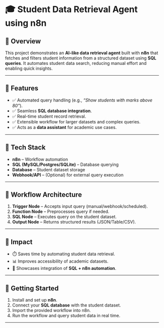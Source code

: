 # 🎓 Student Data Retrieval Agent using n8n

## 📌 Overview  
This project demonstrates an **AI-like data retrieval agent** built with **n8n** that fetches and filters student information from a structured dataset using **SQL queries**. It automates student data search, reducing manual effort and enabling quick insights.

---

## 🔹 Features  
- ✅ Automated query handling (e.g., *“Show students with marks above 80”*).  
- ✅ Seamless **SQL database integration**.  
- ✅ Real-time student record retrieval.  
- ✅ Extensible workflow for larger datasets and complex queries.  
- ✅ Acts as a **data assistant** for academic use cases.  

---

## 🔹 Tech Stack  
- **n8n** – Workflow automation  
- **SQL (MySQL/Postgres/SQLite)** – Database querying  
- **Database** – Student dataset storage  
- **Webhook/API** – (Optional) for external query execution  

---

## 🔹 Workflow Architecture  
1. **Trigger Node** – Accepts input query (manual/webhook/scheduled).  
2. **Function Node** – Preprocesses query if needed.  
3. **SQL Node** – Executes query on the student dataset.  
4. **Output Node** – Returns structured results (JSON/Table/CSV).  

---

## 🔹 Impact  
- ⏱️ Saves time by automating student data retrieval.  
- 📊 Improves accessibility of academic datasets.  
- 🔗 Showcases integration of **SQL + n8n automation**.  

---

## 🚀 Getting Started  
1. Install and set up **n8n**.  
2. Connect your **SQL database** with the student dataset.  
3. Import the provided workflow into n8n.  
4. Run the workflow and query student data in real time.  

---

